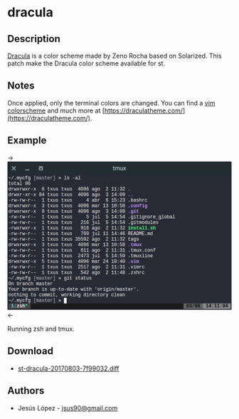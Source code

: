 dracula
=========

Description
-----------

[Dracula](https://draculatheme.com/) is a color scheme made by
Zeno Rocha based on Solarized. This patch make the Dracula
color scheme available for st.

Notes
-----

Once applied, only the terminal colors are changed. 
You can find a [vim colorscheme](https://draculatheme.com/vim/) and
much more at [https://draculatheme.com/](https://draculatheme.com/).


Example
-------

->[![Screenshot](st-dracula.png)](st-dracula.png)<-

Running zsh and tmux.

Download
--------

 * [st-dracula-20170803-7f99032.diff](st-dracula-20170803-7f99032.diff)

Authors
-------
 * Jesús López - <jsus90@gmail.com>
